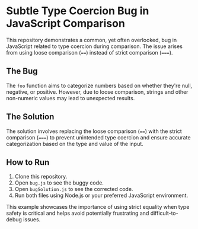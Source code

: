 # Subtle Type Coercion Bug in JavaScript Comparison

This repository demonstrates a common, yet often overlooked, bug in JavaScript related to type coercion during comparison. The issue arises from using loose comparison (`==`) instead of strict comparison (`===`).

## The Bug

The `foo` function aims to categorize numbers based on whether they're null, negative, or positive. However, due to loose comparison, strings and other non-numeric values may lead to unexpected results.

## The Solution

The solution involves replacing the loose comparison (`==`) with the strict comparison (`===`) to prevent unintended type coercion and ensure accurate categorization based on the type and value of the input.

## How to Run

1. Clone this repository.
2. Open `bug.js` to see the buggy code.
3. Open `bugSolution.js` to see the corrected code.
4. Run both files using Node.js or your preferred JavaScript environment.

This example showcases the importance of using strict equality when type safety is critical and helps avoid potentially frustrating and difficult-to-debug issues.